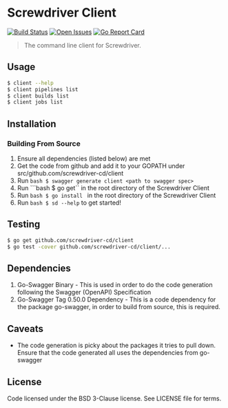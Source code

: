 # Screwdriver Client
[![Build Status][wercker-image]][wercker-url] [![Open Issues][issues-image]][issues-url]
[![Go Report Card][goreport-image]][goreport-url]

> The command line client for Screwdriver.

## Usage

```bash
$ client --help
$ client pipelines list  
$ client builds list
$ client jobs list
```


## Installation

### Building From Source
1. Ensure all dependencies (listed below) are met  
2. Get the code from github and add it to your GOPATH under src/github.com/screwdriver-cd/client  
3. Run ```bash $ swagger generate client <path to swagger spec>```
4. Run ```bash $ go get`` in the root directory of the Screwdriver Client  
5. Run ```bash $ go install ``` in the root directory of the Screwdriver Client  
6. Run ```bash $ sd --help``` to get started!  

## Testing

```bash
$ go get github.com/screwdriver-cd/client
$ go test -cover github.com/screwdriver-cd/client/...
```

## Dependencies  

1. Go-Swagger Binary - This is used in order to do the code generation following the Swagger (OpenAPI) Specification
2. Go-Swagger Tag 0.50.0 Dependency - This is a code dependency for the package go-swagger, in order to build from source, this is required.

## Caveats

* The code generation is picky about the packages it tries to pull down. Ensure that the code generated all uses the dependencies from go-swagger 

## License

Code licensed under the BSD 3-Clause license. See LICENSE file for terms.

[issues-image]: https://img.shields.io/github/issues/screwdriver-cd/client.svg
[issues-url]: https://github.com/screwdriver-cd/client/issues
[wercker-image]: https://app.wercker.com/status/822503b7af879d54018006aeafb317ae
[wercker-url]: https://app.wercker.com/project/bykey/822503b7af879d54018006aeafb317ae
[goreport-image]: https://goreportcard.com/badge/github.com/Screwdriver-cd/client
[goreport-url]: https://goreportcard.com/report/github.com/Screwdriver-cd/client`
